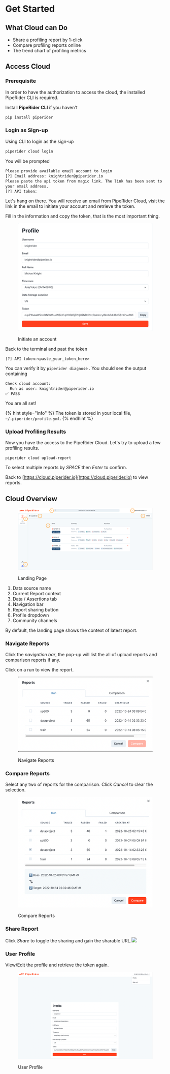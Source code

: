 # Get Started

## What Cloud can Do

* Share a profiling report by 1-click&#x20;
* Compare profiling reports online
* The trend chart of profiling metrics

## Access Cloud

### Prerequisite

In order to have the authorization to access the cloud, the installed PipeRider CLI is required.

Install **PipeRider CLI** if you haven't

```bash
pip install piperider
```

### Login as Sign-up

Using CLI to login as the sign-up

```bash
piperider cloud login
```

You will be prompted

```
Please provide available email account to login
[?] Email address: knightrider@piperider.io
Please paste the api token from magic link. The link has been sent to your email address.
[?] API token:
```

Let's hang on there. You will receive an email from PipeRider Cloud, visit the link in the email to initiate your account and retrieve the token.

Fill in the information and copy the token, that is the most important thing.

<figure><img src="../.gitbook/assets/cloud_profile.png" alt=""><figcaption><p>Initiate an account</p></figcaption></figure>



Back to the terminal and past the token&#x20;

```
[?] API token:<paste_your_token_here>
```

You can verify it by `piperider diagnose` . You should see the output containing

```
Check cloud account:
  Run as user: knightrider@piperider.io
✅ PASS
```

You are all set!

{% hint style="info" %}
The token is stored in your local file, `~/.piperider/profile.yml`.
{% endhint %}

### Upload Profiling Results

Now you have the access to the PipeRider Cloud. Let's try to upload a few profiling results.

```
piperider cloud upload-report
```

To select multiple reports by _SPACE_ then _Enter_ to confirm.

Back to [https://cloud.piperider.io](https://cloud.piperider.io) to view reports.

## Cloud Overview

<figure><img src="../.gitbook/assets/cloud_overview.png" alt=""><figcaption><p>Landing Page</p></figcaption></figure>

1. Data source name
2. Current Report context
3. Data / Assertions tab
4. Navigation bar
5. Report sharing button
6. Profile dropdown
7. Community channels

By default, the landing page shows the context of latest report.

### Navigate Reports

Click the _navigation bar_, the pop-up will list the all of upload reports and comparison reports if any.

Click on a run to view the report.

<figure><img src="../.gitbook/assets/cloud_nav_report.png" alt=""><figcaption><p>Navigate Reports</p></figcaption></figure>

### Compare Reports

Select any two of reports for the comparison. Click _Cancel_ to clear the selection.

<figure><img src="../.gitbook/assets/cloud_compare.png" alt=""><figcaption><p>Compare Reports</p></figcaption></figure>

### Share Report

Click _Share_ to toggle the sharing and gain the sharable URL.![](../.gitbook/assets/cloud\_share.png)

### User Profile

View/Edit the profile and retrieve the token again.

<figure><img src="../.gitbook/assets/cloud_profile (2).png" alt=""><figcaption><p>User Profile</p></figcaption></figure>
